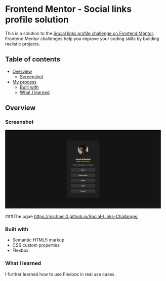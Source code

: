 # Frontend Mentor - Social links profile solution

This is a solution to the [Social links profile challenge on Frontend Mentor](https://www.frontendmentor.io/challenges/social-links-profile-UG32l9m6dQ). Frontend Mentor challenges help you improve your coding skills by building realistic projects. 

## Table of contents

- [Overview](#overview)
  - [Screenshot](#screenshot)
- [My process](#my-process)
  - [Built with](#built-with)
  - [What I learned](#what-i-learned)


## Overview

### Screenshot

![Design preview for the Social links profile coding challenge](Zrzut%20ekranu%202024-03-20%20190047.jpg)

###The pgae
https://michaell0.github.io/Social-Links-Challange/

### Built with

- Semantic HTML5 markup
- CSS custom properties
- Flexbox

### What I learned

I further learned how to use Flexbox in real use cases.
